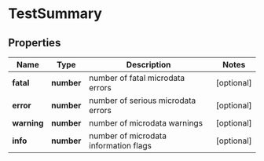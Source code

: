# TestSummary

## Properties

| Name | Type | Description | Notes |
|------------ | ------------- | ------------- | -------------|
**fatal** | **number** | number of fatal microdata errors |[optional]|
**error** | **number** | number of serious microdata errors |[optional]|
**warning** | **number** | number of microdata warnings |[optional]|
**info** | **number** | number of microdata information flags |[optional]|